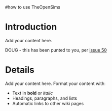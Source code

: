 #how to use TheOpenSims

# Introduction #

Add your content here.

DOUG - this has been punted to you, per [issue 50](https://code.google.com/p/opensim4opencog/issues/detail?id=50)


# Details #

Add your content here.  Format your content with:
  * Text in **bold** or _italic_
  * Headings, paragraphs, and lists
  * Automatic links to other wiki pages